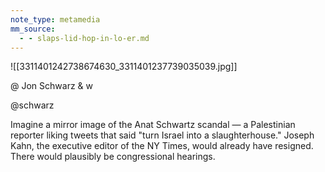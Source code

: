```yaml
---
note_type: metamedia
mm_source:
  - - slaps-lid-hop-in-lo-er.md
---
```


![[3311401242738674630_3311401237739035039.jpg]]

@ Jon Schwarz & w

@schwarz

Imagine a mirror image of the Anat Schwartz
scandal — a Palestinian reporter liking tweets
that said "turn Israel into a slaughterhouse."
Joseph Kahn, the executive editor of the NY
Times, would already have resigned. There
would plausibly be congressional hearings.

